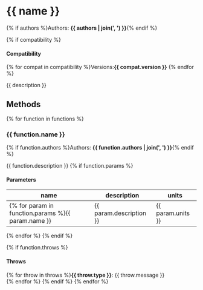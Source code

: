 # {{ name }}
{% if authors %}Authors: **{{ authors | join(', ') }}**{% endif %}

{% if compatibility %}
#### Compatibility
{% for compat in compatibility %}Versions:**{{ compat.version }}** 
{% endfor %}

{{ description }}

## Methods

{% for function in functions %}
### {{ function.name }}
{% if function.authors %}Authors: **{{ function.authors | join(', ') }}**{% endif %}

{{ function.description }}
{% if function.params %}
#### Parameters
name | description | units
--- | --- | ---
{% for param in function.params %}{{ param.name }} | {{ param.description }} | {{ param.units }}
{% endfor %}
{% endif %}

{% if function.throws %}
#### Throws
{% for throw in throws %}**{{ throw.type }}**: {{ throw.message }}  
{% endfor %}
{% endif %}
{% endfor %}
